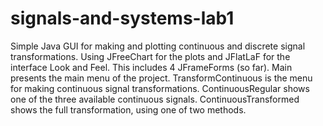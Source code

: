 # signals-and-systems-lab1
Simple Java GUI for making and plotting continuous and discrete signal transformations. Using JFreeChart for the plots and JFlatLaF for the interface Look and Feel.
This includes 4 JFrameForms (so far).
Main presents the main menu of the project.
TransformContinuous is the menu for making continuous signal transformations.
ContinuousRegular shows one of the three available continuous signals.
ContinuousTransformed shows the full transformation, using one of two methods.
